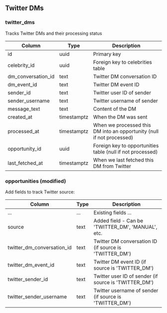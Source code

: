 ## Twitter DMs

### twitter_dms
Tracks Twitter DMs and their processing status

| Column | Type | Description |
|--------|------|-------------|
| id | uuid | Primary key |
| celebrity_id | uuid | Foreign key to celebrities table |
| dm_conversation_id | text | Twitter DM conversation ID |
| dm_event_id | text | Twitter DM event ID |
| sender_id | text | Twitter user ID of sender |
| sender_username | text | Twitter username of sender |
| message_text | text | Content of the DM |
| created_at | timestamptz | When the DM was sent |
| processed_at | timestamptz | When we processed this DM into an opportunity (null if not processed) |
| opportunity_id | uuid | Foreign key to opportunities table (null if not processed) |
| last_fetched_at | timestamptz | When we last fetched this DM from Twitter |

### opportunities (modified)
Add fields to track Twitter source:

| Column | Type | Description |
|--------|------|-------------|
| ... | ... | Existing fields ... |
| source | text | Added field - Can be 'TWITTER_DM', 'MANUAL', etc. |
| twitter_dm_conversation_id | text | Twitter DM conversation ID (if source is 'TWITTER_DM') |
| twitter_dm_event_id | text | Twitter DM event ID (if source is 'TWITTER_DM') |
| twitter_sender_id | text | Twitter user ID of sender (if source is 'TWITTER_DM') |
| twitter_sender_username | text | Twitter username of sender (if source is 'TWITTER_DM') | 